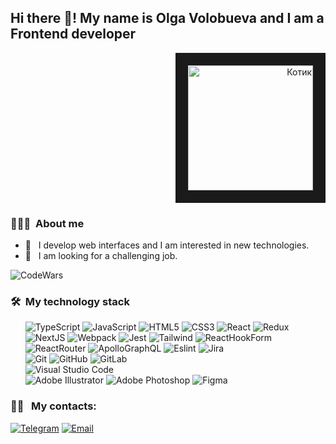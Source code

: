 
<h2> Hi there 👋! My name is Olga Volobueva and I am a Frontend developer</h2>

<div id="header" display="flex" align="center">
   <div id="gif" align="right">
   <img src="https://i.gifer.com/origin/ff/ff88888459f390b30438e162769be571_w200.webp" alt="Котик" width="200" height="200" border="20"/>
   </div>

   <div align="left">
   <h3> 👨🏻‍💻 &nbsp;About me</h3>
   
   - 🤔 &nbsp; I develop web interfaces and I am interested in new technologies.
   - 💼 &nbsp; I am looking for a challenging job.
   </div>
</div>

![CodeWars](https://www.codewars.com/users/OlgaVol/badges/large)

<h3> 🛠 &nbsp;My technology stack</h3>

<div>
   &nbsp; &nbsp; &nbsp; <img src="https://img.shields.io/badge/typescript-%23007ACC.svg?style=for-the-badge&logo=typescript&logoColor=white" alt="TypeScript"/>
   <img src="https://img.shields.io/badge/javascript-%23323330.svg?style=for-the-badge&logo=javascript&logoColor=%23F7DF1E" alt="JavaScript"/>
   <img src="https://img.shields.io/badge/html5-%23E34F26.svg?style=for-the-badge&logo=html5&logoColor=white" alt="HTML5"/>
   <img src="https://img.shields.io/badge/css3-%231572B6.svg?style=for-the-badge&logo=css3&logoColor=white" alt="CSS3"/>
   <img src="https://img.shields.io/badge/react-%2320232a.svg?style=for-the-badge&logo=react&logoColor=%2361DAFB" alt="React"/>
   <img src="https://img.shields.io/badge/redux-%23593d88.svg?style=for-the-badge&logo=redux&logoColor=white" alt="Redux"/>
</div>
<div>
   &nbsp; &nbsp; &nbsp; <img src="https://img.shields.io/badge/Next-black?style=for-the-badge&logo=next.js&logoColor=white" alt="NextJS"/>
   <img src="https://img.shields.io/badge/webpack-%238DD6F9.svg?style=for-the-badge&logo=webpack&logoColor=black" alt="Webpack"/>
   <img src="https://img.shields.io/badge/-jest-%23C21325?style=for-the-badge&logo=jest&logoColor=white" alt="Jest"/> 
   <img src="https://img.shields.io/badge/tailwindcss-%2338B2AC.svg?style=for-the-badge&logo=tailwind-css&logoColor=white" alt="Tailwind"/>
   <img src="https://img.shields.io/badge/React%20Hook%20Form-%23EC5990.svg?style=for-the-badge&logo=reacthookform&logoColor=white" alt="ReactHookForm"/>
</div>
<div>
   &nbsp; &nbsp; &nbsp; <img src="https://img.shields.io/badge/React_Router-CA4245?style=for-the-badge&logo=react-router&logoColor=white" alt="ReactRouter"/>
   <img src="https://img.shields.io/badge/-ApolloGraphQL-311C87?style=for-the-badge&logo=apollo-graphql" alt="ApolloGraphQL"/>
   <img src="https://img.shields.io/badge/ESLint-4B3263?style=for-the-badge&logo=eslint&logoColor=white" alt="Eslint"/>
   <img src="https://img.shields.io/badge/jira-%230A0FFF.svg?style=for-the-badge&logo=jira&logoColor=white" alt="Jira"/>
   <omg src="https://img.shields.io/badge/Postman-FF6C37?style=for-the-badge&logo=postman&logoColor=white" alt="Postman"/>
</div>   
<div>
  &nbsp; &nbsp; &nbsp; <img src="https://img.shields.io/badge/git-%23F05033.svg?style=for-the-badge&logo=git&logoColor=white" alt="Git"/>
  <img src="https://img.shields.io/badge/github-%23121011.svg?style=for-the-badge&logo=github&logoColor=white" alt="GitHub"/>
  <img src="https://img.shields.io/badge/gitlab-%23181717.svg?style=for-the-badge&logo=gitlab&logoColor=white" alt="GitLab"/>
  </div>
<div>
<div>
  &nbsp; &nbsp; &nbsp; <img src="https://img.shields.io/badge/Visual%20Studio%20Code-0078d7.svg?style=for-the-badge&logo=visual-studio-code&logoColor=white" alt="Visual Studio Code"/>
</div>
<div>
  &nbsp; &nbsp; &nbsp; <img src="https://img.shields.io/badge/adobe%20illustrator-%23FF9A00.svg?style=for-the-badge&logo=adobe%20illustrator&logoColor=white" alt="Adobe Illustrator"/>
  <img src="https://img.shields.io/badge/adobe%20photoshop-%2331A8FF.svg?style=for-the-badge&logo=adobe%20photoshop&logoColor=white" alt="Adobe Photoshop"/>
   <img src="https://img.shields.io/badge/figma-%23F24E1E.svg?style=for-the-badge&logo=figma&logoColor=white" alt="Figma"/>
</div>

<h3> 🤝🏻 &nbsp; My contacts: </h3>

<p align="left">
<a href="https://t.me/OlgaV_Volobueva"><img alt="Telegram" src="https://img.shields.io/badge/-OlgaVolobueva-blue"></a>
<a href="mailto:avsingh@umass.edu"><img alt="Email" src="https://img.shields.io/badge/Email-olvik1605@gmail.com-blue?style=flat-square&logo=gmail"></a>
</p>

